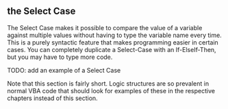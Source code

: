 ## the Select Case

The Select Case makes it possible to compare the value of a variable against multiple values without having to type the variable name every time. This is a purely syntactic feature that makes programming easier in certain cases. You can completely duplicate a Select-Case with an If-ElseIf-Then, but you may have to type more code.

TODO: add an example of a Select Case

Note that this section is fairly short. Logic structures are so prevalent in normal VBA code that should look for examples of these in the respective chapters instead of this section.
